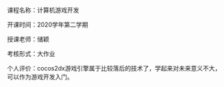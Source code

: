 课程名称：计算机游戏开发

开课时间：2020学年第二学期

授课老师：储颖

考核形式：大作业

个人评价：cocos2dx游戏引擎属于比较落后的技术了，学起来对未来意义不大，可以作为游戏开发入门。